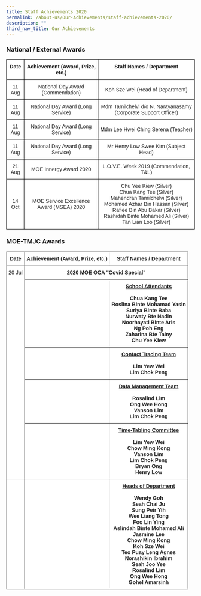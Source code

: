```yaml
---
title: Staff Achievements 2020
permalink: /about-us/Our-Achievements/staff-achievements-2020/
description: ""
third_nav_title: Our Achievements
---
```

### National / External Awards
<style type="text/css">
.tg  {border-collapse:collapse;border-spacing:0;}
.tg td{border-color:black;border-style:solid;border-width:1px;font-family:Arial, sans-serif;font-size:14px;
  overflow:hidden;padding:10px 5px;word-break:normal;}
.tg th{border-color:black;border-style:solid;border-width:1px;font-family:Arial, sans-serif;font-size:14px;
  font-weight:normal;overflow:hidden;padding:10px 5px;word-break:normal;}
.tg .tg-4ufn{background-color:#FFF;color:#222;font-weight:bold;text-align:center;vertical-align:top}
.tg .tg-a3j2{background-color:#FFF;color:#222;text-align:center;vertical-align:middle}
.tg .tg-lygy{background-color:#FFF;color:#222;text-align:center;vertical-align:top}
</style>
<table class="tg">
<thead>
  <tr>
    <th class="tg-4ufn">Date</th>
    <th class="tg-4ufn">Achievement <span style="background-color:initial">(Award, Prize, etc.)</span></th>
    <th class="tg-4ufn">Staff Names / Department</th>
  </tr>
</thead>
<tbody>
  <tr>
    <td class="tg-a3j2">11 Aug</td>
    <td class="tg-a3j2">National Day Award (Commendation)  </td>
    <td class="tg-a3j2">Koh Sze Wei (Head of Department) </td>
  </tr>
  <tr>
    <td class="tg-a3j2">11 Aug </td>
    <td class="tg-a3j2">National Day Award (Long Service)</td>
    <td class="tg-a3j2">Mdm Tamilchelvi d/o N. Narayanasamy (Corporate Support Officer)</td>
  </tr>
  <tr>
    <td class="tg-a3j2">11 Aug</td>
    <td class="tg-a3j2">National Day Award (Long Service) </td>
    <td class="tg-a3j2">Mdm Lee Hwei Ching Serena (Teacher)</td>
  </tr>
  <tr>
    <td class="tg-a3j2">11 Aug</td>
    <td class="tg-a3j2">National Day Award (Long Service) </td>
    <td class="tg-a3j2">Mr Henry Low Swee Kim (Subject Head)</td>
  </tr>
  <tr>
    <td class="tg-a3j2">  21 Aug </td>
    <td class="tg-a3j2">MOE Innergy Award 2020   </td>
    <td class="tg-a3j2">L.O.V.E. Week 2019 (Commendation, T&amp;L)   </td>
  </tr>
  <tr>
    <td class="tg-a3j2">  14 Oct</td>
    <td class="tg-a3j2"> MOE Service Excellence Award (MSEA) 2020 </td>
    <td class="tg-lygy"><span style="color:#222">Chu Yee Kiew (Silver)</span><br><span style="color:#222">Chua Kang Tee (Silver)</span><br><span style="color:#222">Mahendran Tamilchelvi (Silver)</span><br><span style="color:#222">Mohamed Azhar Bin Hassan  (Silver)</span><br><span style="color:#222">Rafiee Bin Abu Bakar (Silver)</span><br><span style="color:#222">Rashidah Binte Mohamed Ali (Silver)</span><br> Tan Lian Loo (Silver)  </td>
  </tr>
</tbody>
</table>

### MOE-TMJC Awards

<style type="text/css">
.tg  {border-collapse:collapse;border-spacing:0;}
.tg td{border-color:black;border-style:solid;border-width:1px;font-family:Arial, sans-serif;font-size:14px;
  overflow:hidden;padding:10px 5px;word-break:normal;}
.tg th{border-color:black;border-style:solid;border-width:1px;font-family:Arial, sans-serif;font-size:14px;
  font-weight:normal;overflow:hidden;padding:10px 5px;word-break:normal;}
.tg .tg-8d3w{background-color:#FFF;border-color:inherit;color:#222;font-weight:bold;text-align:center;vertical-align:top}
.tg .tg-gct1{background-color:#FFF;border-color:inherit;color:#222;text-align:center;vertical-align:top}
.tg .tg-gktn{background-color:#FFF;border-color:inherit;color:#222;text-align:center;vertical-align:middle}
</style>
<table class="tg">
<thead>
  <tr>
    <th class="tg-8d3w">Date</th>
    <th class="tg-8d3w">Achievement (Award, Prize, etc.)</th>
    <th class="tg-8d3w">Staff Names / Department</th>
  </tr>
</thead>
<tbody>
  <tr>
    <td class="tg-gct1" rowspan="5">20 Jul</td>
    <td class="tg-8d3w" colspan="2">2020 MOE OCA "Covid Special"</td>
  </tr>
  <tr>
    <td class="tg-gct1"></td>
    <td class="tg-8d3w"><span style="text-decoration:underline">School Attendants</span><br><br><span style="color:#222">Chua Kang Tee</span><br><span style="color:#222">Roslina Binte Mohamad Yasin</span><br><span style="color:#222">Suriya Binte Baba</span><br><span style="color:#222">Nurwaty Bte Nadin</span><br><span style="color:#222">Noorhayati Binte Aris</span><br><span style="color:#222">Ng Poh Eng</span><br><span style="color:#222">Zaharina Bte Tainy</span><br><span style="color:#222">Chu Yee Kiew</span><br></td>
  </tr>
  <tr>
    <td class="tg-gct1"><br><br><br><br></td>
    <td class="tg-8d3w"><span style="text-decoration:underline">Contact Tracing Team</span><br><br><span style="color:#222">Lim Yew Wei</span><br><span style="color:#222">Lim Chok Peng</span></td>
  </tr>
  <tr>
    <td class="tg-gct1"></td>
    <td class="tg-gct1"><span style="font-weight:bold;text-decoration:underline">Data Management Team</span><br><br><span style="font-weight:bold;color:#222">Rosalind Lim</span><br><span style="font-weight:bold;color:#222">Ong Wee Hong</span><br><span style="font-weight:bold;color:#222">Vanson Lim</span><br><span style="font-weight:bold">Lim Chok Peng</span></td>
  </tr>
  <tr>
    <td class="tg-gct1"></td>
    <td class="tg-gct1"><span style="font-weight:bold;text-decoration:underline">Time-Tabling Committee</span><br><br><span style="font-weight:bold;color:#222">Lim Yew Wei</span><br><span style="font-weight:bold;color:#222">Chow Ming Kong</span><br><span style="font-weight:bold;color:#222">Vanson Lim</span><br><span style="font-weight:bold;color:#222">Lim Chok Peng</span><br><span style="font-weight:bold;color:#222">Bryan Ong</span><br><span style="font-weight:bold;color:#222">Henry Low</span></td>
  </tr>
  <tr>
    <td class="tg-gktn"> </td>
    <td class="tg-gktn"> </td>
    <td class="tg-8d3w"><span style="text-decoration:underline">Heads of Department</span><br><br>Wendy Goh<br>Seah Chai Ju<br>Sung Peir Yih<br>Wee Liang Tong<br>Foo Lin Ying<br>Aslindah Binte Mohamed Ali<br>Jasmine Lee<br>Chow Ming Kong<br>Koh Sze Wei<br>Teo Puay Leng Agnes<br>Norashikin Ibrahim<br>Seah Joo Yee<br>Rosalind Lim<br>Ong Wee Hong<br>Gohel Amarsinh</td>
  </tr>
</tbody>
</table>